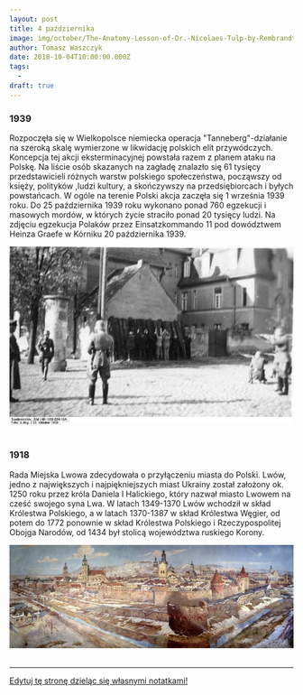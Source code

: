 ```yaml
---
layout: post
title: 4 października
image: img/october/The-Anatomy-Lesson-of-Dr.-Nicolaes-Tulp-by-Rembrandt.jpg
author: Tomasz Waszczyk
date: 2018-10-04T10:00:00.000Z
tags:
  - 
draft: true
---
```


### 1939

Rozpoczęła się w Wielkopolsce niemiecka operacja "Tanneberg"-działanie na szeroką skalę wymierzone w likwidację polskich elit przywódczych. Koncepcja tej akcji eksterminacyjnej powstała razem z planem ataku na Polskę. Na liście osób skazanych na zagładę znalazło się 61 tysięcy przedstawicieli różnych warstw polskiego społeczeństwa, począwszy od księży, polityków ,ludzi kultury, a skończywszy na przedsiębiorcach i byłych powstańcach. 
W ogóle na terenie Polski akcja zaczęła się 1 września 1939 roku. Do 25 października 1939 roku wykonano ponad 760 egzekucji i masowych mordów, w których życie straciło ponad 20 tysięcy ludzi.
Na zdjęciu egzekucja Polaków przez Einsatzkommando
11 pod dowództwem Heinza Graefe w Kórniku 20 października 1939.

<img src="./img/october/tanneberg.jpg"/><br><br>

### 1918

Rada Miejska Lwowa zdecydowała o przyłączeniu miasta do Polski. Lwów, jedno z największych i najpiękniejszych miast Ukrainy został założony ok. 1250 roku przez króla Daniela I Halickiego, który nazwał miasto Lwowem na cześć swojego syna Lwa. W latach 1349-1370 Lwów wchodził w skład Królestwa Polskiego, a w latach 1370-1387 w skład Królestwa Węgier, od potem do 1772 ponownie w skład Królestwa Polskiego i Rzeczypospolitej Obojga Narodów, od 1434 był stolicą województwa ruskiego Korony.

<img src="./img/october/lwow.jpg"/><br><br>

---

<a href="https://github.com/TomaszWaszczyk/historia.waszczyk.com/edit/master/src/content/october-4.md" target="_blank">Edytuj tę stronę dzieląc się własnymi notatkami!</a>
